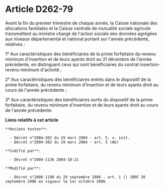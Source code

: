 # Article D262-79

Avant la fin du premier trimestre de chaque année, la Caisse nationale des allocations familiales et la Caisse centrale de
mutualité sociale agricole transmettent au ministre chargé de l'action sociale des données agrégées aux niveaux départemental
et national portant sur l'année précédente, relatives :

1° Aux caractéristiques des bénéficiaires de la prime forfaitaire du revenu minimum d'insertion et de leurs ayants droit au
31 décembre de l'année précédente, en distinguant ceux qui sont bénéficiaires du contrat insertion-revenu minimum
d'activité ;

2° Aux caractéristiques des bénéficiaires entrés dans le dispositif de la prime forfaitaire, du revenu minimum d'insertion et
de leurs ayants droit au cours de l'année précédente ;

3° Aux caractéristiques des bénéficiaires sortis du dispositif de la prime forfaitaire, du revenu minimum d'insertion et de
leurs ayants droit au cours de l'année précédente.

**Liens relatifs à cet article**

	**Anciens textes**:

	  - Décret n°2004-302 du 29 mars 2004 - art. 5, v. init.
	  - Décret n°2004-302 du 29 mars 2004 - art. 5 (Ab)

	**Codifié par**:

	  - Décret n°2004-1136 2004-10-21

	**Modifié par**:

	  - Décret n°2006-1198 du 29 septembre 2006 - art. 1 () JORF 30 septembre 2006 en vigueur le 1er octobre 2006
